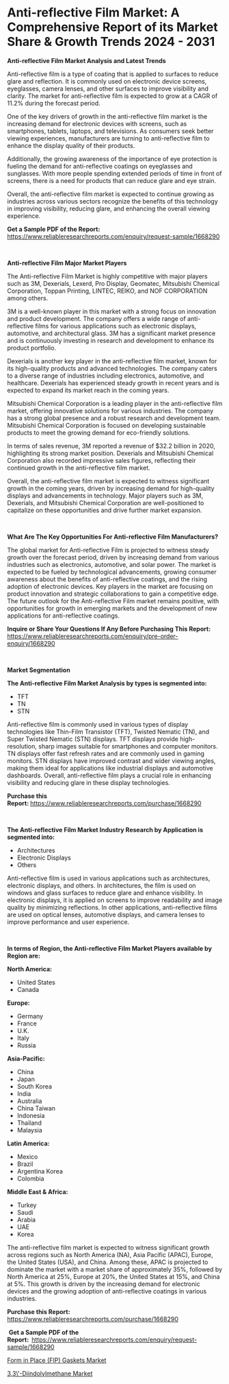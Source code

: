 <p><h1>Anti-reflective Film Market: A Comprehensive Report of its Market Share & Growth Trends 2024 - 2031</h1></p><p><strong>Anti-reflective Film Market Analysis and Latest Trends</strong></p>
<p><p>Anti-reflective film is a type of coating that is applied to surfaces to reduce glare and reflection. It is commonly used on electronic device screens, eyeglasses, camera lenses, and other surfaces to improve visibility and clarity. The market for anti-reflective film is expected to grow at a CAGR of 11.2% during the forecast period.</p><p>One of the key drivers of growth in the anti-reflective film market is the increasing demand for electronic devices with screens, such as smartphones, tablets, laptops, and televisions. As consumers seek better viewing experiences, manufacturers are turning to anti-reflective film to enhance the display quality of their products.</p><p>Additionally, the growing awareness of the importance of eye protection is fueling the demand for anti-reflective coatings on eyeglasses and sunglasses. With more people spending extended periods of time in front of screens, there is a need for products that can reduce glare and eye strain.</p><p>Overall, the anti-reflective film market is expected to continue growing as industries across various sectors recognize the benefits of this technology in improving visibility, reducing glare, and enhancing the overall viewing experience.</p></p>
<p><strong>Get a Sample PDF of the Report:&nbsp;</strong> <a href="https://www.reliableresearchreports.com/enquiry/request-sample/1668290">https://www.reliableresearchreports.com/enquiry/request-sample/1668290</a></p>
<p>&nbsp;</p>
<p><strong>Anti-reflective Film Major Market Players</strong></p>
<p><p>The Anti-reflective Film Market is highly competitive with major players such as 3M, Dexerials, Lexerd, Pro Display, Geomatec, Mitsubishi Chemical Corporation, Toppan Printing, LINTEC, REIKO, and NOF CORPORATION among others.</p><p>3M is a well-known player in this market with a strong focus on innovation and product development. The company offers a wide range of anti-reflective films for various applications such as electronic displays, automotive, and architectural glass. 3M has a significant market presence and is continuously investing in research and development to enhance its product portfolio.</p><p>Dexerials is another key player in the anti-reflective film market, known for its high-quality products and advanced technologies. The company caters to a diverse range of industries including electronics, automotive, and healthcare. Dexerials has experienced steady growth in recent years and is expected to expand its market reach in the coming years.</p><p>Mitsubishi Chemical Corporation is a leading player in the anti-reflective film market, offering innovative solutions for various industries. The company has a strong global presence and a robust research and development team. Mitsubishi Chemical Corporation is focused on developing sustainable products to meet the growing demand for eco-friendly solutions.</p><p>In terms of sales revenue, 3M reported a revenue of $32.2 billion in 2020, highlighting its strong market position. Dexerials and Mitsubishi Chemical Corporation also recorded impressive sales figures, reflecting their continued growth in the anti-reflective film market.</p><p>Overall, the anti-reflective film market is expected to witness significant growth in the coming years, driven by increasing demand for high-quality displays and advancements in technology. Major players such as 3M, Dexerials, and Mitsubishi Chemical Corporation are well-positioned to capitalize on these opportunities and drive further market expansion.</p></p>
<p>&nbsp;</p>
<p><strong>What Are The Key Opportunities For Anti-reflective Film Manufacturers?</strong></p>
<p><p>The global market for Anti-reflective Film is projected to witness steady growth over the forecast period, driven by increasing demand from various industries such as electronics, automotive, and solar power. The market is expected to be fueled by technological advancements, growing consumer awareness about the benefits of anti-reflective coatings, and the rising adoption of electronic devices. Key players in the market are focusing on product innovation and strategic collaborations to gain a competitive edge. The future outlook for the Anti-reflective Film market remains positive, with opportunities for growth in emerging markets and the development of new applications for anti-reflective coatings.</p></p>
<p><strong>Inquire or Share Your Questions If Any Before Purchasing This Report:</strong> <a href="https://www.reliableresearchreports.com/enquiry/pre-order-enquiry/1668290">https://www.reliableresearchreports.com/enquiry/pre-order-enquiry/1668290</a></p>
<p>&nbsp;</p>
<p><strong>Market Segmentation</strong></p>
<p><strong>The Anti-reflective Film Market Analysis by types is segmented into:</strong></p>
<p><ul><li>TFT</li><li>TN</li><li>STN</li></ul></p>
<p><p>Anti-reflective film is commonly used in various types of display technologies like Thin-Film Transistor (TFT), Twisted Nematic (TN), and Super Twisted Nematic (STN) displays. TFT displays provide high-resolution, sharp images suitable for smartphones and computer monitors. TN displays offer fast refresh rates and are commonly used in gaming monitors. STN displays have improved contrast and wider viewing angles, making them ideal for applications like industrial displays and automotive dashboards. Overall, anti-reflective film plays a crucial role in enhancing visibility and reducing glare in these display technologies.</p></p>
<p><strong>Purchase this Report:&nbsp;</strong><a href="https://www.reliableresearchreports.com/purchase/1668290">https://www.reliableresearchreports.com/purchase/1668290</a></p>
<p>&nbsp;</p>
<p><strong>The Anti-reflective Film Market Industry Research by Application is segmented into:</strong></p>
<p><ul><li>Architectures</li><li>Electronic Displays</li><li>Others</li></ul></p>
<p><p>Anti-reflective film is used in various applications such as architectures, electronic displays, and others. In architectures, the film is used on windows and glass surfaces to reduce glare and enhance visibility. In electronic displays, it is applied on screens to improve readability and image quality by minimizing reflections. In other applications, anti-reflective films are used on optical lenses, automotive displays, and camera lenses to improve performance and user experience.</p></p>
<p>&nbsp;</p>
<p><strong>In terms of Region, the Anti-reflective Film Market Players available by Region are:</strong></p>
<p>
    <p> <strong> North America: </strong>
        <ul>
            <li>United States</li>
            <li>Canada</li>
        </ul>
        </p> 
    <p> <strong> Europe: </strong>
        <ul>
            <li>Germany</li>
            <li>France</li>
            <li>U.K.</li>
            <li>Italy</li>
            <li>Russia</li>
        </ul>
        </p> 
    <p> <strong> Asia-Pacific: </strong>
        <ul>
            <li>China</li>
            <li>Japan</li>
            <li>South Korea</li>
            <li>India</li>
            <li>Australia</li>
            <li>China Taiwan</li>
            <li>Indonesia</li>
            <li>Thailand</li>
            <li>Malaysia</li>
        </ul>
        </p> 
    <p> <strong> Latin America: </strong>
        <ul>
            <li>Mexico</li>
            <li>Brazil</li>
            <li>Argentina Korea</li>
            <li>Colombia</li>
        </ul>
        </p> 
    <p> <strong> Middle East & Africa: </strong>
        <ul>
            <li>Turkey</li>
            <li>Saudi</li>
            <li>Arabia</li>
            <li>UAE</li>
            <li>Korea</li>
        </ul>
    </p>
    </p>
<p><p>The anti-reflective film market is expected to witness significant growth across regions such as North America (NA), Asia Pacific (APAC), Europe, the United States (USA), and China. Among these, APAC is projected to dominate the market with a market share of approximately 35%, followed by North America at 25%, Europe at 20%, the United States at 15%, and China at 5%. This growth is driven by the increasing demand for electronic devices and the growing adoption of anti-reflective coatings in various industries.</p></p>
<p><strong>Purchase this Report: </strong><a href="https://www.reliableresearchreports.com/purchase/1668290">https://www.reliableresearchreports.com/purchase/1668290</a></p>
<p>&nbsp;<strong>Get a Sample PDF of the Report:&nbsp;&nbsp;</strong><a href="https://www.reliableresearchreports.com/enquiry/request-sample/1668290">https://www.reliableresearchreports.com/enquiry/request-sample/1668290</a></p>
<p><strong></strong></p>
<p><p><a href="https://github.com/singletonthaxterkelliehr2df/Market-Research-Report-List-1/blob/main/form-in-place-fip-gaskets-market.md">Form in Place (FIP) Gaskets Market</a></p><p><a href="https://frill-swim-3cd.notion.site/3-3-Diindolylmethane-Market-Size-Furnishes-Valuable-Information-Encompassing-Market-Share-Market--ba6366a493494d75a8c55f03b64ab54e">3,3\'-Diindolylmethane Market</a></p></p>